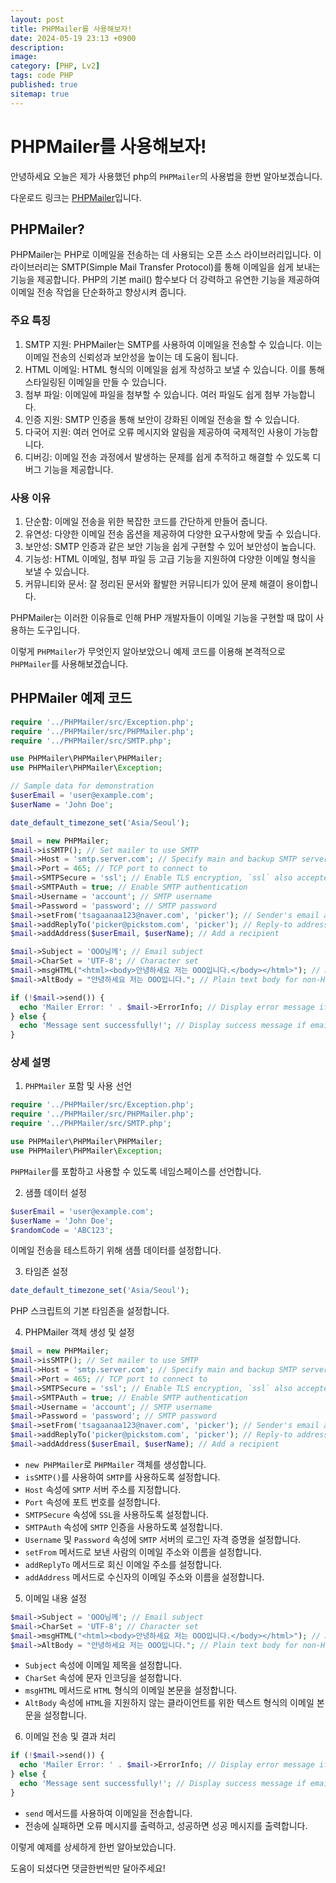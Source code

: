 ```yaml
---
layout: post
title: PHPMailer를 사용해보자!
date: 2024-05-19 23:13 +0900
description: 
image:
category: [PHP, Lv2]
tags: code PHP
published: true
sitemap: true
---
```


# PHPMailer를 사용해보자!

안녕하세요 오늘은 제가 사용했던 php의 `PHPMailer`의 사용법을 한번 알아보겠습니다.

다운로드 링크는 [PHPMailer](https://github.com/PHPMailer/PHPMailer)입니다.

## PHPMailer?

PHPMailer는 PHP로 이메일을 전송하는 데 사용되는 오픈 소스 라이브러리입니다. 이 라이브러리는 SMTP(Simple Mail Transfer Protocol)를 통해 이메일을 쉽게 보내는 기능을 제공합니다. PHP의 기본 mail() 함수보다 더 강력하고 유연한 기능을 제공하여 이메일 전송 작업을 단순화하고 향상시켜 줍니다.

### 주요 특징

1. SMTP 지원: PHPMailer는 SMTP를 사용하여 이메일을 전송할 수 있습니다. 이는 이메일 전송의 신뢰성과 보안성을 높이는 데 도움이 됩니다.
2. HTML 이메일: HTML 형식의 이메일을 쉽게 작성하고 보낼 수 있습니다. 이를 통해 스타일링된 이메일을 만들 수 있습니다.
3. 첨부 파일: 이메일에 파일을 첨부할 수 있습니다. 여러 파일도 쉽게 첨부 가능합니다.
4. 인증 지원: SMTP 인증을 통해 보안이 강화된 이메일 전송을 할 수 있습니다.
5. 다국어 지원: 여러 언어로 오류 메시지와 알림을 제공하여 국제적인 사용이 가능합니다.
6. 디버깅: 이메일 전송 과정에서 발생하는 문제를 쉽게 추적하고 해결할 수 있도록 디버그 기능을 제공합니다.

### 사용 이유

1. 단순함: 이메일 전송을 위한 복잡한 코드를 간단하게 만들어 줍니다.
2. 유연성: 다양한 이메일 전송 옵션을 제공하여 다양한 요구사항에 맞출 수 있습니다.
3. 보안성: SMTP 인증과 같은 보안 기능을 쉽게 구현할 수 있어 보안성이 높습니다.
4. 기능성: HTML 이메일, 첨부 파일 등 고급 기능을 지원하여 다양한 이메일 형식을 보낼 수 있습니다.
5. 커뮤니티와 문서: 잘 정리된 문서와 활발한 커뮤니티가 있어 문제 해결이 용이합니다.

PHPMailer는 이러한 이유들로 인해 PHP 개발자들이 이메일 기능을 구현할 때 많이 사용하는 도구입니다.

이렇게 `PHPMailer`가 무엇인지 알아보았으니 예제 코드를 이용해 본격적으로 `PHPMailer`를 사용해보겠습니다.

## PHPMailer 예제 코드

```php
require '../PHPMailer/src/Exception.php';
require '../PHPMailer/src/PHPMailer.php';
require '../PHPMailer/src/SMTP.php';

use PHPMailer\PHPMailer\PHPMailer;
use PHPMailer\PHPMailer\Exception;

// Sample data for demonstration
$userEmail = 'user@example.com';
$userName = 'John Doe';

date_default_timezone_set('Asia/Seoul');

$mail = new PHPMailer;
$mail->isSMTP(); // Set mailer to use SMTP
$mail->Host = 'smtp.server.com'; // Specify main and backup SMTP servers
$mail->Port = 465; // TCP port to connect to
$mail->SMTPSecure = 'ssl'; // Enable TLS encryption, `ssl` also accepted
$mail->SMTPAuth = true; // Enable SMTP authentication
$mail->Username = 'account'; // SMTP username
$mail->Password = 'password'; // SMTP password
$mail->setFrom('tsagaanaa123@naver.com', 'picker'); // Sender's email address and name
$mail->addReplyTo('picker@pickstom.com', 'picker'); // Reply-to address
$mail->addAddress($userEmail, $userName); // Add a recipient

$mail->Subject = 'OOO님께'; // Email subject
$mail->CharSet = 'UTF-8'; // Character set
$mail->msgHTML("<html><body>안녕하세요 저는 OOO입니다.</body></html>"); // HTML message body
$mail->AltBody = "안녕하세요 저는 OOO입니다."; // Plain text body for non-HTML email clients

if (!$mail->send()) {
  echo 'Mailer Error: ' . $mail->ErrorInfo; // Display error message if email fails to send
} else {
  echo 'Message sent successfully!'; // Display success message if email is sent
}
```

### 상세 설명

1. `PHPMailer` 포함 및 사용 선언

```php
require '../PHPMailer/src/Exception.php';
require '../PHPMailer/src/PHPMailer.php';
require '../PHPMailer/src/SMTP.php';

use PHPMailer\PHPMailer\PHPMailer;
use PHPMailer\PHPMailer\Exception;
```

`PHPMailer`를 포함하고 사용할 수 있도록 네임스페이스를 선언합니다.

2. 샘플 데이터 설정

```php
$userEmail = 'user@example.com';
$userName = 'John Doe';
$randomCode = 'ABC123';
```

이메일 전송을 테스트하기 위해 샘플 데이터를 설정합니다.

3. 타임존 설정

```php
date_default_timezone_set('Asia/Seoul');
```

PHP 스크립트의 기본 타임존을 설정합니다.

4. PHPMailer 객체 생성 및 설정

```php
$mail = new PHPMailer;
$mail->isSMTP(); // Set mailer to use SMTP
$mail->Host = 'smtp.server.com'; // Specify main and backup SMTP servers
$mail->Port = 465; // TCP port to connect to
$mail->SMTPSecure = 'ssl'; // Enable TLS encryption, `ssl` also accepted
$mail->SMTPAuth = true; // Enable SMTP authentication
$mail->Username = 'account'; // SMTP username
$mail->Password = 'password'; // SMTP password
$mail->setFrom('tsagaanaa123@naver.com', 'picker'); // Sender's email address and name
$mail->addReplyTo('picker@pickstom.com', 'picker'); // Reply-to address
$mail->addAddress($userEmail, $userName); // Add a recipient
```

- `new PHPMailer`로 `PHPMailer` 객체를 생성합니다.
- `isSMTP()`를 사용하여 `SMTP`를 사용하도록 설정합니다.
- `Host` 속성에 `SMTP` 서버 주소를 지정합니다.
- `Port` 속성에 포트 번호를 설정합니다.
- `SMTPSecure` 속성에 `SSL`을 사용하도록 설정합니다.
- `SMTPAuth` 속성에 `SMTP` 인증을 사용하도록 설정합니다.
- `Username` 및 `Password` 속성에 `SMTP` 서버의 로그인 자격 증명을 설정합니다.
- `setFrom` 메서드로 보낸 사람의 이메일 주소와 이름을 설정합니다.
- `addReplyTo` 메서드로 회신 이메일 주소를 설정합니다.
- `addAddress` 메서드로 수신자의 이메일 주소와 이름을 설정합니다.

5. 이메일 내용 설정

```php
$mail->Subject = 'OOO님께'; // Email subject
$mail->CharSet = 'UTF-8'; // Character set
$mail->msgHTML("<html><body>안녕하세요 저는 OOO입니다.</body></html>"); // HTML message body
$mail->AltBody = "안녕하세요 저는 OOO입니다."; // Plain text body for non-HTML email clients
```

- `Subject` 속성에 이메일 제목을 설정합니다.
- `CharSet` 속성에 문자 인코딩을 설정합니다.
- `msgHTML` 메서드로 `HTML` 형식의 이메일 본문을 설정합니다.
- `AltBody` 속성에 `HTML`을 지원하지 않는 클라이언트를 위한 텍스트 형식의 이메일 본문을 설정합니다.

6. 이메일 전송 및 결과 처리

```php
if (!$mail->send()) {
  echo 'Mailer Error: ' . $mail->ErrorInfo; // Display error message if email fails to send
} else {
  echo 'Message sent successfully!'; // Display success message if email is sent
}
```

- `send` 메서드를 사용하여 이메일을 전송합니다.
- 전송에 실패하면 오류 메시지를 출력하고, 성공하면 성공 메시지를 출력합니다.

이렇게 예제를 상세하게 한번 알아보았습니다.

도움이 되셨다면 댓글한번씩만 달아주세요!